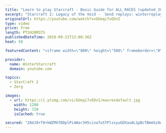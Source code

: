 ```yaml
---
title: "Learn to play Starcraft - Basic Guide for ALL RACES (updated 2017) #2"
excerpt: "Starcraft 2: Legacy of the Void -  Send replays: winterreplays@gmail.com ( -- Watch live at https://www.twitch.tv/wintergaming"
originalUrl: https://youtube.com/watch?v=GUeqi7vEDvI
type: video
price: Free
length: PT2H28M37S
publishedDateTime: 2018-09-21T22:08:36Z
heat: 50

featuredContent: "<iframe width=\"800\" height=\"500\" frameborder=\"0\" src=\"https://www.youtube.com/embed/GUeqi7vEDvI\" allow=\"accelerometer; autoplay; encrypted-media; gyroscope; picture-in-picture\" allowfullscreen></iframe>"

provider:
  name: WinterStarcraft
  domain: youtube.com

topics:
  - StarCraft 2
  - Zerg

images:
  - url: https://i.ytimg.com/vi/GUeqi7vEDvI/maxresdefault.jpg
    width: 1280
    height: 720
    isCached: true

secured: "ZAUJ8+T8+kWZMkTDDplPi4War3H5cina7uSTPlsxyuGDXauAL1pBcTBmmSz8e3+ttIiioIcl34urtRESck+TAPww+kaHRn57fkzLACF7K2PiFd9LQ2OeEYnEMMLF9k5NSgxJlf3kT8STar1B80W8u3KWrb1tWBsNcX/uxcR/0v8VDzViqLRuiSMqiJ4kPh7L9+iNctQ/yBPjR6wlVC47QmtCMi5xw51FnOk1zHkZEuxsGdGlLwr0HL3fcgS96I9d2NqHUWWp9FGT1LQe45AvFaCL+iWTzfrdqD7DYJ1u88HRXNZZxXaRnuNNyguag7iHMai2WMrju8lTANO9u3L/o2KsbdhU+fDYe25l4Nwg9dYq8ttBDyUgc/IbZGrKPvlN3mw+GqXvRR2LbYjbJuuR0vuIX2zJgN5GwqUwa010i6A=;+zeCc0hZbEqk+U1jn0NAcA=="
---
```


